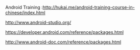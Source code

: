 

 Android Training :http://hukai.me/android-training-course-in-chinese/index.html

http://www.android-studio.org/

https://developer.android.com/reference/packages.html

http://www.android-doc.com/reference/packages.html